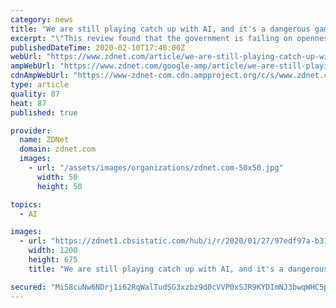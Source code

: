 ```yaml
---
category: news
title: "We are still playing catch up with AI, and it's a dangerous game"
excerpt: "\"This review found that the government is failing on openness.\" The very first issue highlighted by the organisation, in effect, is that no one knows exactly where the government currently uses AI. Academics, civil society groups and public officials alike said that they were unable to find out which government departments were using the ..."
publishedDateTime: 2020-02-10T17:40:00Z
webUrl: "https://www.zdnet.com/article/we-are-still-playing-catch-up-with-ai-and-its-a-dangerous-game/"
ampWebUrl: "https://www.zdnet.com/google-amp/article/we-are-still-playing-catch-up-with-ai-and-its-a-dangerous-game/"
cdnAmpWebUrl: "https://www-zdnet-com.cdn.ampproject.org/c/s/www.zdnet.com/google-amp/article/we-are-still-playing-catch-up-with-ai-and-its-a-dangerous-game/"
type: article
quality: 87
heat: 87
published: true

provider:
  name: ZDNet
  domain: zdnet.com
  images:
    - url: "/assets/images/organizations/zdnet.com-50x50.jpg"
      width: 50
      height: 50

topics:
  - AI

images:
  - url: "https://zdnet1.cbsistatic.com/hub/i/r/2020/01/27/97edf97a-b310-4039-9187-a171b3f4f42b/thumbnail/1200x675/b7184f33d5c3dbaa6df56d95e8bbd35b/screen-shot-2020-01-27-at-12-40-12-pm.png"
    width: 1200
    height: 675
    title: "We are still playing catch up with AI, and it's a dangerous game"

secured: "Mi58cuNw6NDrj1i62RqWalTudSG3xzbz9d0cVVP0xSJR9KYDImNJ3bwqWHC5pszNK6q4nhd3w5W8ENyf/uFU5R6pXPT6b6rAABkTKW1uDf5T2KJCIc/0TtyNWdta4SUccHlvoWbV03hETPnovBdgguWH3uk2Kf+5EyJO5O73/LhrC+eTV7CsDLv1B/arWXPXoiUd+9T5n0QbeoNLh/ol3yUxwk+sVkmYhVA7qs/wX3pi6Y7Gmf8jrMf1jCdf8X7sX7sVs8k+ysTC9r5cDwz0zVG4UvnD0yhyt5XhamNWjjSArlTXnBSjUexVC223DcO9hmeRg83JYF3o3poLOh/gWNiu78UJC2W9BjmomHzJNs88+RQAoF0u5dl0SyBG9IydeCSdyZxh4+T+yk6cbbu4oDJ4H8sdvLqFARIL9tj24t6zQavZ5X0aQJFQfnKha/uolrckpa8fZYez1l4BFZDUvCoqVbnEUHdIPKa8nc0YopA=;5uEwTPJQEv1xYzZh9gaKFA=="
---
```


